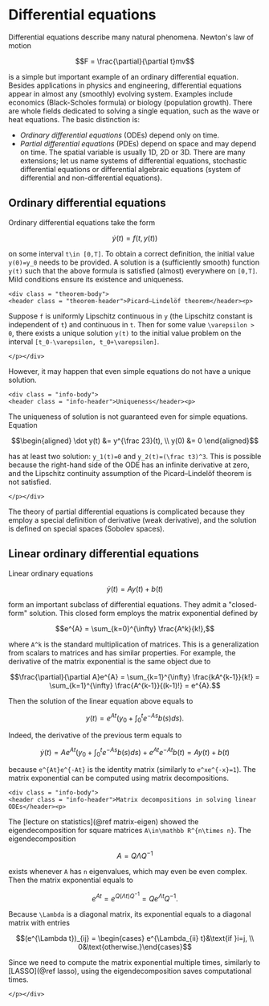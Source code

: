 # Differential equations

Differential equations describe many natural phenomena. Newton's law of motion

```math
F = \frac{\partial}{\partial t}mv
```

is a simple but important example of an ordinary differential equation. Besides applications in physics and engineering, differential equations appear in almost any (smoothly) evolving system. Examples include economics (Black-Scholes formula) or biology (population growth). There are whole fields dedicated to solving a single equation, such as the wave or heat equations. The basic distinction is:
- *Ordinary differential equations* (ODEs) depend only on time.
- *Partial differential equations* (PDEs) depend on space and may depend on time. The spatial variable is usually 1D, 2D or 3D.
There are many extensions; let us name systems of differential equations, stochastic differential equations or differential algebraic equations (system of differential and non-differential equations).

## Ordinary differential equations

Ordinary differential equations take the form

```math
\dot y(t) = f(t, y(t))
```

on some interval ``t\in [0,T]``. To obtain a correct definition, the initial value ``y(0)=y_0`` needs to be provided. A solution is a (sufficiently smooth) function ``y(t)`` such that the above formula is satisfied (almost) everywhere on ``[0,T]``. Mild conditions ensure its existence and uniqueness.

```@raw html
<div class = "theorem-body">
<header class = "theorem-header">Picard–Lindelöf theorem</header><p>
```

Suppose ``f`` is uniformly Lipschitz continuous in ``y`` (the Lipschitz constant is independent of ``t``) and continuous in ``t``. Then for some value ``\varepsilon > 0``, there exists a unique solution ``y(t)`` to the initial value problem on the interval ``[t_0-\varepsilon, t_0+\varepsilon]``.

```@raw html
</p></div>
```

However, it may happen that even simple equations do not have a unique solution.

```@raw html
<div class = "info-body">
<header class = "info-header">Uniqueness</header><p>
```
The uniqueness of solution is not guaranteed even for simple equations. Equation
```math
\begin{aligned}
\dot y(t) &= y^{\frac 23}(t), \\
y(0) &= 0
\end{aligned}
```
has at least two solution: ``y_1(t)=0`` and ``y_2(t)=(\frac t3)^3``. This is possible because the right-hand side of the ODE has an infinite derivative at zero, and the Lipschitz continuity assumption of the Picard–Lindelöf theorem is not satisfied.
```@raw html
</p></div>
```

The theory of partial differential equations is complicated because they employ a special definition of derivative (weak derivative), and the solution is defined on special spaces (Sobolev spaces).

## Linear ordinary differential equations

Linear ordinary equations
```math
\dot y(t) = Ay(t) + b(t)
```
form an important subclass of differential equations. They admit a "closed-form" solution. This closed form employs the matrix exponential defined by
```math
e^{A} = \sum_{k=0}^{\infty} \frac{A^k}{k!},
```
where ``A^k`` is the standard multiplication of matrices. This is a generalization from scalars to matrices and has similar properties. For example, the derivative of the matrix exponential is the same object due to
```math
\frac{\partial}{\partial A}e^{A} = \sum_{k=1}^{\infty} \frac{kA^{k-1}}{k!} = \sum_{k=1}^{\infty} \frac{A^{k-1}}{(k-1)!} = e^{A}.
```
Then the solution of the linear equation above equals to
```math
y(t) = e^{At}\left(y_0 + \int_0^t e^{-As}b(s)ds\right).
```
Indeed, the derivative of the previous term equals to
```math
\dot y(t) = Ae^{At}\left(y_0 + \int_0^t e^{-As}b(s)ds\right) + e^{At}e^{-At}b(t) = Ay(t) + b(t)
```
because ``e^{At}e^{-At}`` is the identity matrix (similarly to ``e^xe^{-x}=1``). The matrix exponential can be computed using matrix decompositions.


```@raw html
<div class = "info-body">
<header class = "info-header">Matrix decompositions in solving linear ODEs</header><p>
```

The [lecture on statistics](@ref matrix-eigen) showed the eigendecomposition for square matrices ``A\in\mathbb R^{n\times n}``. The eigendecomposition

```math
A = Q\Lambda Q^{-1}
```

exists whenever ``A`` has ``n`` eigenvalues, which may even be even complex. Then the matrix exponential equals to

```math
e^{At} = e^{Q(\Lambda t) Q^{-1}} = Qe^{\Lambda t} Q^{-1}.
```

Because ``\Lambda`` is a diagonal matrix, its exponential equals to a diagonal matrix with entries

```math
(e^{\Lambda t})_{ij} = \begin{cases} e^{\Lambda_{ii} t}&\text{if }i=j, \\ 0&\text{otherwise.}\end{cases}
```

Since we need to compute the matrix exponential multiple times, similarly to [LASSO](@ref lasso), using the eigendecomposition saves computational times.

```@raw html
</p></div>
```



